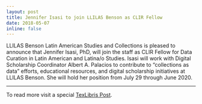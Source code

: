 ```yaml
---
layout: post
title: Jennifer Isasi to join LLILAS Benson as CLIR Fellow
date: 2018-05-07
inline: false
---
```


LLILAS Benson Latin American Studies and Collections is pleased to announce that Jennifer Isasi, PhD, will join the staff as CLIR Fellow for Data Curation in Latin American and Latina/o Studies. Isasi will work with Digital Scholarship Coordinator Albert A. Palacios to contribute to “collections as data” efforts, educational resources, and digital scholarship initiatives at LLILAS Benson. She will hold her position from July 29 through June 2020.

***

To read more visit a special [TexLibris Post](https://texlibris.lib.utexas.edu/2018/05/07/jennifer-isasi-to-join-llilas-benson-as-clir-fellow-for-data-curation/). 

